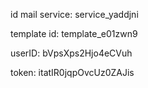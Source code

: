 id mail service: service_yaddjni

template id: template_e01zwn9

userID: bVpsXps2Hjo4eCVuh

token: itatIR0jqpOvcUz0ZAJis